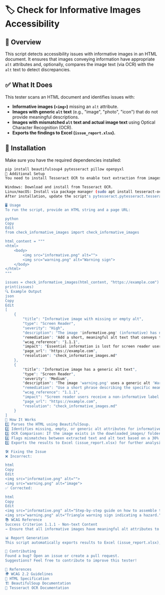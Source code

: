 # 🏷️ Check for Informative Images Accessibility  

## 📌 Overview  
This script detects accessibility issues with informative images in an HTML document. It ensures that images conveying information have appropriate `alt` attributes and, optionally, compares the image text (via OCR) with the `alt` text to detect discrepancies.  

## ✅ What It Does  
This tester scans an HTML document and identifies issues with:  
- **Informative images (`<img>`)** missing an `alt` attribute.  
- **Images with generic `alt` text** (e.g., "image", "photo", "icon") that do not provide meaningful descriptions.  
- **Images with mismatched `alt` text and actual image text** using Optical Character Recognition (OCR).  
- **Exports the findings to Excel (`issue_report.xlsx`).**  

## 🚀 Installation  
Make sure you have the required dependencies installed:  

```sh
pip install beautifulsoup4 pytesseract pillow openpyxl
🔧 Additional Setup
You need to install Tesseract OCR to enable text extraction from images:

Windows: Download and install from Tesseract OCR.
Linux/macOS: Install via package manager (sudo apt install tesseract-ocr or brew install tesseract).
After installation, update the script's pytesseract.pytesseract.tesseract_cmd path if necessary.

🖥️ Usage
To run the script, provide an HTML string and a page URL:

python
Copy
Edit
from check_informative_images import check_informative_images

html_content = """
<html>
    <body>
        <img src="informative.png" alt="">
        <img src="warning.png" alt="Warning sign">
    </body>
</html>
"""

issues = check_informative_images(html_content, "https://example.com")
print(issues)
🔍 Example Output
json
Copy
Edit
[
    {
        "title": "Informative image with missing or empty alt",
        "type": "Screen Reader",
        "severity": "High",
        "description": "The image 'informative.png' (informative) has no or empty alt. Screen reader users won't perceive the information.",
        "remediation": "Add a short, meaningful alt text that conveys the message.",
        "wcag_reference": "1.1.1",
        "impact": "Essential information is lost for screen reader users.",
        "page_url": "https://example.com",
        "resolution": "check_informative_images.md"
    },
    {
        "title": "Informative image has a generic alt text",
        "type": "Screen Reader",
        "severity": "Medium",
        "description": "The image 'warning.png' uses a generic alt 'Warning sign', which doesn't fully describe the image content.",
        "remediation": "Use a short phrase describing the specific meaning of the image.",
        "wcag_reference": "1.1.1",
        "impact": "Screen reader users receive a non-informative label instead of actual content.",
        "page_url": "https://example.com",
        "resolution": "check_informative_images.md"
    }
]
📂 How It Works
1️⃣ Parses the HTML using BeautifulSoup.
2️⃣ Identifies missing, empty, or generic alt attributes for informative images.
3️⃣ OCR Comparison: If the image exists in the downloaded_images/ folder, extracts text using Tesseract OCR and compares it to the alt text.
4️⃣ Flags mismatches between extracted text and alt text based on a 30% similarity threshold.
5️⃣ Exports the results to Excel (issue_report.xlsx) for further analysis.

🛠️ Fixing the Issue
❌ Incorrect:

html
Copy
Edit
<img src="informative.png" alt="">
<img src="warning.png" alt="image">
✅ Corrected:

html
Copy
Edit
<img src="informative.png" alt="Step-by-step guide on how to assemble the product.">
<img src="warning.png" alt="Triangle warning sign indicating a hazard.">
📚 WCAG Reference
Success Criterion 1.1.1 - Non-text Content
→ Ensure that all informative images have meaningful alt attributes to provide accessibility for screen readers.

📊 Report Generation
This script automatically exports results to Excel (issue_report.xlsx), making it easy to review and track accessibility issues.

📢 Contributing
Found a bug? Open an issue or create a pull request.
Suggestions? Feel free to contribute to improve this tester!

🔗 References
🌍 WCAG 2.2 Guidelines
📖 HTML Specification
🏗 BeautifulSoup Documentation
📖 Tesseract OCR Documentation